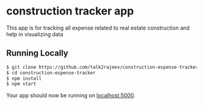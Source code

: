 # construction tracker app

This app is for tracking all expense related to real estate construction and help in visualizing data

## Running Locally


```sh
$ git clone https://github.com/talk2rajeev/construction-espense-tracker.git
$ cd construction-espense-tracker
$ npm install
$ npm start
```

Your app should now be running on [localhost:5000](http://localhost:5000/).

